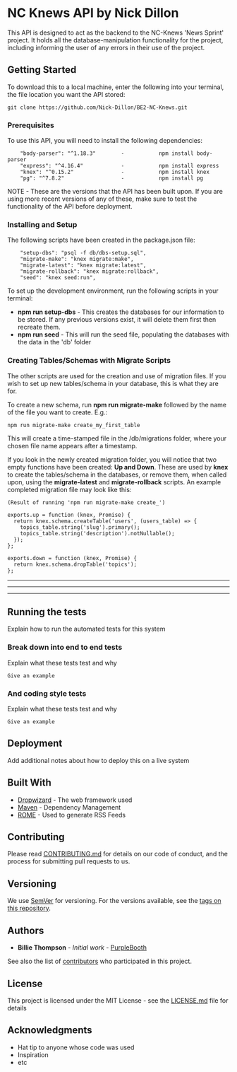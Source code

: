 # NC Knews API by Nick Dillon

This API is designed to act as the backend to the NC-Knews 'News Sprint' project. It holds all the database-manipulation functionality for the project, including informing the user of any errors in their use of the project.




## Getting Started

To download this to a local machine, enter the following into your terminal, the file location you want the API stored:

```
git clone https://github.com/Nick-Dillon/BE2-NC-Knews.git
```

### Prerequisites

To use this API, you will need to install the following dependencies:
```
    "body-parser": "^1.18.3"        -           npm install body-parser
    "express": "^4.16.4"            -           npm install express
    "knex": "^0.15.2"               -           npm install knex
    "pg": "^7.8.2"                  -           npm install pg
```

NOTE - These are the versions that the API has been built upon. If you are using more recent versions of any of these, make sure to test the functionality of the API before deployment.


### Installing and Setup

The following scripts have been created in the package.json file:

```
    "setup-dbs": "psql -f db/dbs-setup.sql",
    "migrate-make": "knex migrate:make",
    "migrate-latest": "knex migrate:latest",
    "migrate-rollback": "knex migrate:rollback",
    "seed": "knex seed:run",
```
To set up the development environment, run the following scripts in your terminal:

* **npm run setup-dbs** - This creates the databases for our information to be stored. If any previous versions exist, it will delete them first then recreate them.
* **npm run seed** - This will run the seed file, populating the databases with the data in the 'db' folder

### Creating Tables/Schemas with Migrate Scripts

The other scripts are used for the creation and use of migration files. If you wish to set up new tables/schema in your database, this is what they are for.

To create a new schema, run **npm run migrate-make** followed by the name of the file you want to create. E.g.:
```
npm run migrate-make create_my_first_table
```
This will create a time-stamped file in the /db/migrations folder, where your chosen file name appears after a timestamp.

If you look in the newly created migration folder, you will notice that two empty functions have been created: **Up and Down**. These are used by **knex** to create the tables/schema in the databases, or remove them, when called upon, using the **migrate-latest** and **migrate-rollback** scripts. An example completed migration file may look like this:

```
(Result of running 'npm run migrate-make create_')

exports.up = function (knex, Promise) {
  return knex.schema.createTable('users', (users_table) => {
    topics_table.string('slug').primary();
    topics_table.string('description').notNullable();
  });
};

exports.down = function (knex, Promise) {
  return knex.schema.dropTable('topics');
};

```

-----------------------------
-----------------------------
-----------------------------


## Running the tests

Explain how to run the automated tests for this system

### Break down into end to end tests

Explain what these tests test and why

```
Give an example
```

### And coding style tests

Explain what these tests test and why

```
Give an example
```

## Deployment

Add additional notes about how to deploy this on a live system

## Built With

* [Dropwizard](http://www.dropwizard.io/1.0.2/docs/) - The web framework used
* [Maven](https://maven.apache.org/) - Dependency Management
* [ROME](https://rometools.github.io/rome/) - Used to generate RSS Feeds

## Contributing

Please read [CONTRIBUTING.md](https://gist.github.com/PurpleBooth/b24679402957c63ec426) for details on our code of conduct, and the process for submitting pull requests to us.

## Versioning

We use [SemVer](http://semver.org/) for versioning. For the versions available, see the [tags on this repository](https://github.com/your/project/tags). 

## Authors

* **Billie Thompson** - *Initial work* - [PurpleBooth](https://github.com/PurpleBooth)

See also the list of [contributors](https://github.com/your/project/contributors) who participated in this project.

## License

This project is licensed under the MIT License - see the [LICENSE.md](LICENSE.md) file for details

## Acknowledgments

* Hat tip to anyone whose code was used
* Inspiration
* etc